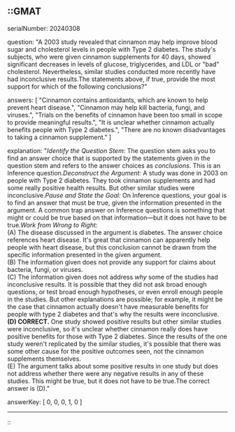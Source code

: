 ::GMAT
---


serialNumber: 20240308

question: "A 2003 study revealed that cinnamon may help improve blood sugar and cholesterol levels in people with Type 2 diabetes. The study's subjects, who were given cinnamon supplements for 40 days, showed significant decreases in levels of glucose, triglycerides, and LDL or \"bad\" cholesterol. Nevertheless, similar studies conducted more recently have had inconclusive results.The statements above, if true, provide the most support for which of the following conclusions?"

answers: [
  "Cinnamon contains antioxidants, which are known to help prevent heart disease.",
  "Cinnamon may help kill bacteria, fungi, and viruses.",
  "Trials on the benefits of cinnamon have been too small in scope to provide meaningful results.",
  "It is unclear whether cinnamon actually benefits people with Type 2 diabetes.",
  "There are no known disadvantages to taking a cinnamon supplement."
]

explanation: "<i>Identify the Question Stem:</i> The question stem asks you to find an answer choice that is supported by the statements given in the question stem and refers to the answer choices as <i>conclusions</i>. This is an Inference question.<i>Deconstruct the Argument:</i> A study was done in 2003 on people with Type 2 diabetes. They took cinnamon supplements and had some really positive health results. But other similar studies were inconclusive.<i>Pause and State the Goal:</i> On Inference questions, your goal is to find an answer that must be true, given the information presented in the argument. A common trap answer on Inference questions is something that might or could be true based on that information—but it does not have to be true.<i>Work from Wrong to Right:</i><br>(A) The disease discussed in the argument is diabetes. The answer choice references heart disease. It's great that cinnamon can apparently help people with heart disease, but this conclusion cannot be drawn from the specific information presented in the given argument.<br>(B) The information given does not provide any support for claims about bacteria, fungi, or viruses.<br>(C) The information given does not address <i>why</i> some of the studies had inconclusive results. It is possible that they did not ask broad enough questions, or test broad enough hypotheses, or even enroll enough people in the studies. But other explanations are possible; for example, it might be the case that cinnamon actually doesn't have measurable benefits for people with type 2 diabetes and that's why the results were inconclusive.<br><b>(D) CORRECT.</b> One study showed positive results but other similar studies were inconclusive, so it's unclear whether cinnamon really does have positive benefits for those with Type 2 diabetes. Since the results of the one study weren't replicated by the similar studies, it's possible that there was some other cause for the positive outcomes seen, not the cinnamon supplements themselves.<br>(E) The argument talks about some positive results in one study but does not address whether there were any negative results in any of these studies. This might be true, but it does not have to be true.The correct answer is (D)."

answerKey: [
  0, 
  0, 
  0, 
  1, 
  0
]



---
::